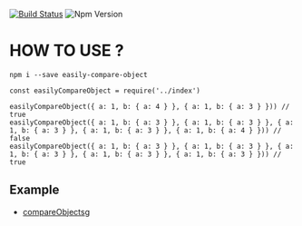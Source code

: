 [![Build Status](https://travis-ci.org/KSH-code/easily-compare-object.svg?branch=master)](https://travis-ci.org/KSH-code/easily-compare-object)
![Npm Version](https://img.shields.io/npm/v/easily-compare-object.svg?style=flat-square)
# HOW TO USE ?
```
npm i --save easily-compare-object
```
```
const easilyCompareObject = require('../index')

easilyCompareObject({ a: 1, b: { a: 4 } }, { a: 1, b: { a: 3 } })) // true
easilyCompareObject({ a: 1, b: { a: 3 } }, { a: 1, b: { a: 3 } }, { a: 1, b: { a: 3 } }, { a: 1, b: { a: 3 } }, { a: 1, b: { a: 4 } })) // false
easilyCompareObject({ a: 1, b: { a: 3 } }, { a: 1, b: { a: 3 } }, { a: 1, b: { a: 3 } }, { a: 1, b: { a: 3 } }, { a: 1, b: { a: 3 } })) // true
```
## Example
* [compareObjects](https://github.com/KSH-code/easily-compare-object/blob/master/test/compareObjects.test.js)g